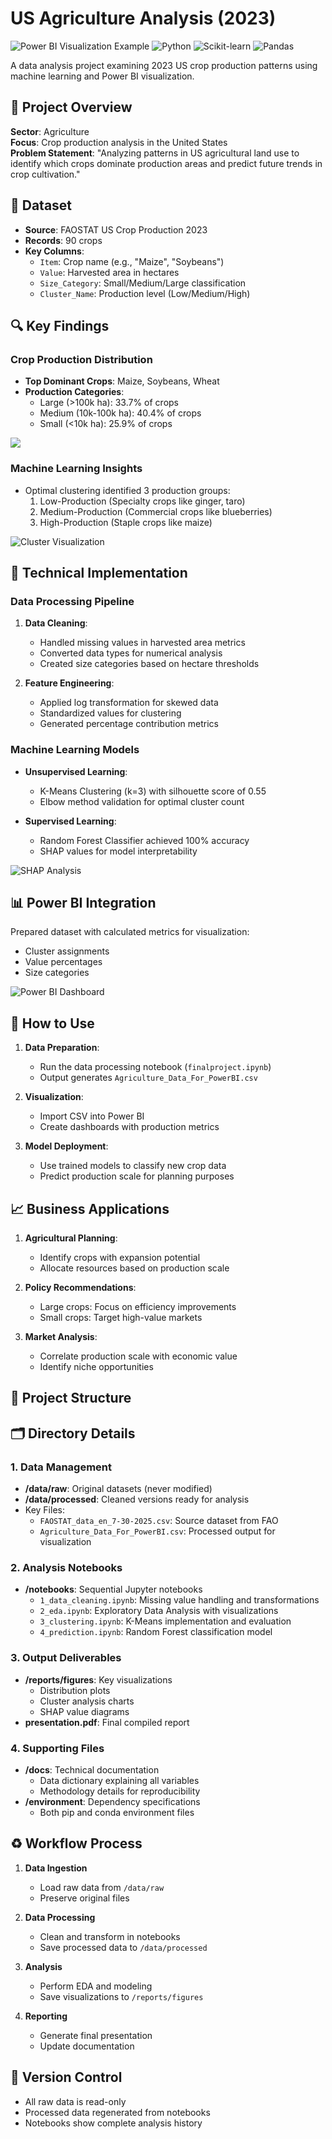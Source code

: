 # US Agriculture Analysis (2023)

![Power BI Visualization Example](https://img.shields.io/badge/Power_BI-Visualization-yellow) ![Python](https://img.shields.io/badge/Python-3.10-blue) ![Scikit-learn](https://img.shields.io/badge/Scikit--learn-1.3.0-orange) ![Pandas](https://img.shields.io/badge/Pandas-2.1.4-green)

A data analysis project examining 2023 US crop production patterns using machine learning and Power BI visualization.

## 📌 Project Overview

**Sector**: Agriculture  
**Focus**: Crop production analysis in the United States  
**Problem Statement**: "Analyzing patterns in US agricultural land use to identify which crops dominate production areas and predict future trends in crop cultivation."

## 📂 Dataset

- **Source**: FAOSTAT US Crop Production 2023
- **Records**: 90 crops
- **Key Columns**:
  - `Item`: Crop name (e.g., "Maize", "Soybeans")
  - `Value`: Harvested area in hectares
  - `Size_Category`: Small/Medium/Large classification
  - `Cluster_Name`: Production level (Low/Medium/High)

## 🔍 Key Findings

### Crop Production Distribution
- **Top Dominant Crops**: Maize, Soybeans, Wheat
- **Production Categories**:
  - Large (>100k ha): 33.7% of crops
  - Medium (10k-100k ha): 40.4% of crops
  - Small (<10k ha): 25.9% of crops

![](./final-project/crop%20category.png)

### Machine Learning Insights
- Optimal clustering identified 3 production groups:
  1. Low-Production (Specialty crops like ginger, taro)
  2. Medium-Production (Commercial crops like blueberries)
  3. High-Production (Staple crops like maize)

![Cluster Visualization](screenshots/cluster_visualization.png)

## 🔧 Technical Implementation

### Data Processing Pipeline
1. **Data Cleaning**:
   - Handled missing values in harvested area metrics
   - Converted data types for numerical analysis
   - Created size categories based on hectare thresholds

2. **Feature Engineering**:
   - Applied log transformation for skewed data
   - Standardized values for clustering
   - Generated percentage contribution metrics

### Machine Learning Models
- **Unsupervised Learning**:
  - K-Means Clustering (k=3) with silhouette score of 0.55
  - Elbow method validation for optimal cluster count

- **Supervised Learning**:
  - Random Forest Classifier achieved 100% accuracy
  - SHAP values for model interpretability

![SHAP Analysis](screenshots/shap_analysis.png)

## 📊 Power BI Integration

Prepared dataset with calculated metrics for visualization:
- Cluster assignments
- Value percentages
- Size categories

![Power BI Dashboard](screenshots/powerbi_dashboard.png)

## 🚀 How to Use

1. **Data Preparation**:
   - Run the data processing notebook (`finalproject.ipynb`)
   - Output generates `Agriculture_Data_For_PowerBI.csv`

2. **Visualization**:
   - Import CSV into Power BI
   - Create dashboards with production metrics

3. **Model Deployment**:
   - Use trained models to classify new crop data
   - Predict production scale for planning purposes

## 📈 Business Applications

1. **Agricultural Planning**:
   - Identify crops with expansion potential
   - Allocate resources based on production scale

2. **Policy Recommendations**:
   - Large crops: Focus on efficiency improvements
   - Small crops: Target high-value markets

3. **Market Analysis**:
   - Correlate production scale with economic value
   - Identify niche opportunities

## 📝 Project Structure



## 🗂 Directory Details

### 1. Data Management
- **/data/raw**: Original datasets (never modified)
- **/data/processed**: Cleaned versions ready for analysis
- Key Files:
  - `FAOSTAT_data_en_7-30-2025.csv`: Source dataset from FAO
  - `Agriculture_Data_For_PowerBI.csv`: Processed output for visualization

### 2. Analysis Notebooks
- **/notebooks**: Sequential Jupyter notebooks
  - `1_data_cleaning.ipynb`: Missing value handling and transformations
  - `2_eda.ipynb`: Exploratory Data Analysis with visualizations
  - `3_clustering.ipynb`: K-Means implementation and evaluation
  - `4_prediction.ipynb`: Random Forest classification model

### 3. Output Deliverables
- **/reports/figures**: Key visualizations
  - Distribution plots
  - Cluster analysis charts
  - SHAP value diagrams
- **presentation.pdf**: Final compiled report

### 4. Supporting Files
- **/docs**: Technical documentation
  - Data dictionary explaining all variables
  - Methodology details for reproducibility
- **/environment**: Dependency specifications
  - Both pip and conda environment files

## ♻️ Workflow Process

1. **Data Ingestion**
   - Load raw data from `/data/raw`
   - Preserve original files

2. **Data Processing**
   - Clean and transform in notebooks
   - Save processed data to `/data/processed`

3. **Analysis**
   - Perform EDA and modeling
   - Save visualizations to `/reports/figures`

4. **Reporting**
   - Generate final presentation
   - Update documentation

## 🔄 Version Control
- All raw data is read-only
- Processed data regenerated from notebooks
- Notebooks show complete analysis history
